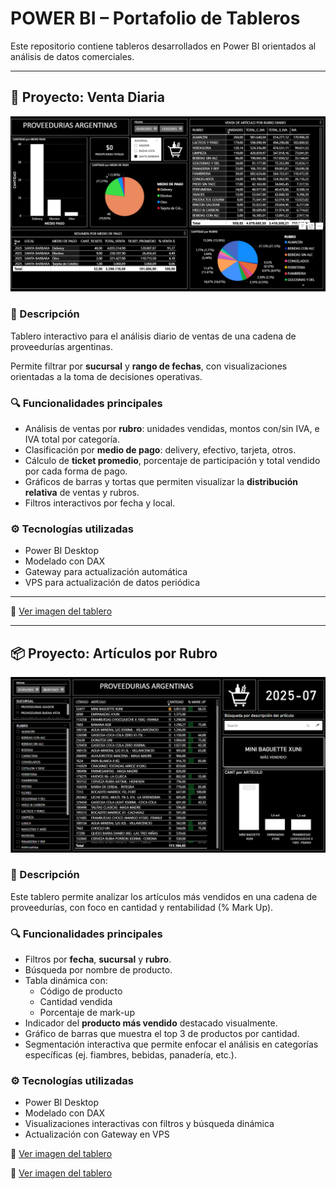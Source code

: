 # POWER BI – Portafolio de Tableros

Este repositorio contiene tableros desarrollados en Power BI orientados al análisis de datos comerciales.

---

## 📌 Proyecto: **Venta Diaria**

![Vista previa del tablero](https://github.com/4ilen/POWER-BI/blob/main/venta_diaria.png?raw=true)

### 🧾 Descripción

Tablero interactivo para el análisis diario de ventas de una cadena de proveedurías argentinas.

Permite filtrar por **sucursal** y **rango de fechas**, con visualizaciones orientadas a la toma de decisiones operativas.

### 🔍 Funcionalidades principales

- Análisis de ventas por **rubro**: unidades vendidas, montos con/sin IVA, e IVA total por categoría.
- Clasificación por **medio de pago**: delivery, efectivo, tarjeta, otros.
- Cálculo de **ticket promedio**, porcentaje de participación y total vendido por cada forma de pago.
- Gráficos de barras y tortas que permiten visualizar la **distribución relativa** de ventas y rubros.
- Filtros interactivos por fecha y local.

### ⚙️ Tecnologías utilizadas

- Power BI Desktop
- Modelado con DAX
- Gateway para actualización automática
- VPS para actualización de datos periódica

---

📁 [Ver imagen del tablero](https://github.com/4ilen/POWER-BI/blob/main/venta_diaria.png?raw=true)

---

## 📦 Proyecto: Artículos por Rubro

![Vista previa del tablero](https://github.com/4ilen/POWER-BI/blob/main/articulo_por_rubro.png?raw=true)

### 🧾 Descripción

Este tablero permite analizar los artículos más vendidos en una cadena de proveedurías, con foco en cantidad y rentabilidad (% Mark Up).

### 🔍 Funcionalidades principales

- Filtros por **fecha**, **sucursal** y **rubro**.
- Búsqueda por nombre de producto.
- Tabla dinámica con:
  - Código de producto
  - Cantidad vendida
  - Porcentaje de mark-up
- Indicador del **producto más vendido** destacado visualmente.
- Gráfico de barras que muestra el top 3 de productos por cantidad.
- Segmentación interactiva que permite enfocar el análisis en categorías específicas (ej. fiambres, bebidas, panadería, etc.).

### ⚙️ Tecnologías utilizadas

- Power BI Desktop
- Modelado con DAX
- Visualizaciones interactivas con filtros y búsqueda dinámica
- Actualización con Gateway en VPS



📁 [Ver imagen del tablero](https://github.com/4ilen/POWER-BI/blob/main/articulo_por_rubro.png?raw=true)


📁 [Ver imagen del tablero](https://github.com/4ilen/POWER-BI/blob/main/articulo_por_rubro.png?raw=true)
